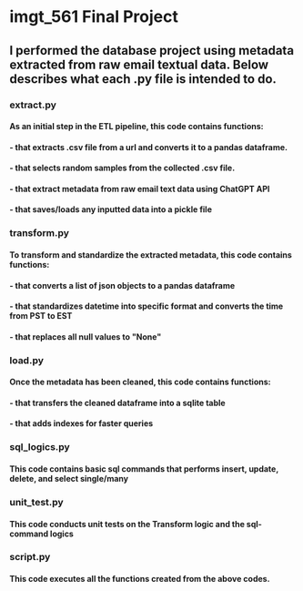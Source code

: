 # imgt_561 Final Project
## I performed the database project using metadata extracted from raw email textual data. Below describes what each .py file is intended to do.

### extract.py
#### As an initial step in the ETL pipeline, this code contains functions:
#### - that extracts .csv file from a url and converts it to a pandas dataframe.
#### - that selects random samples from the collected .csv file.
#### - that extract metadata from raw email text data using ChatGPT API
#### - that saves/loads any inputted data into a pickle file

### transform.py
#### To transform and standardize the extracted metadata, this code contains functions:
#### - that converts a list of json objects to a pandas dataframe
#### - that standardizes datetime into specific format and converts the time from PST to EST
#### - that replaces all null values to "None"

### load.py
#### Once the metadata has been cleaned, this code contains functions:
#### - that transfers the cleaned dataframe into a sqlite table
#### - that adds indexes for faster queries

### sql_logics.py
#### This code contains basic sql commands that performs insert, update, delete, and select single/many

### unit_test.py
#### This code conducts unit tests on the Transform logic and the sql-command logics

### script.py
#### This code executes all the functions created from the above codes.
